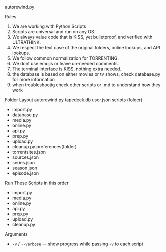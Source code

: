 autorewind.py

Rules

1. We are working with Python Scripts
2. Scripts are universal and run on any OS.
3. We always value code that is KISS, yet bulletproof, and verified with ULTRATHINK.
4. We respect the text case of the original folders, online lookups, and API lookups.
5. We follow common normalization for TORRENTING.
6. We dont use emojis or leave un-needed comments.
7. The terminal interface is KISS, nothing extra needed.
8. the database is based on either movies or tv shows, check database.py for more information
9. when troubleshootig check other scripts or .md to understand how they work


Folder Layout 
autorewind.py 
tapedeck.db
user.json
scripts (folder)
- import.py
- database.py 
- media.py
- online.py
- api.py
- prep.py
- upload.py
- cleanup.py
preferences(folder)
- torrentsites.json
- sources.json
- series.json
- season.json
- episode.json


Run These Scripts in this order

- import.py
- media.py
- online.py
- api.py
- prep.py
- upload.py
- cleanup.py

Arguments

- ``-v`` / ``--verbose`` — show progress while passing ``-v`` to each script
